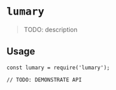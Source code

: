 # `lumary`

> TODO: description

## Usage

```
const lumary = require('lumary');

// TODO: DEMONSTRATE API
```
